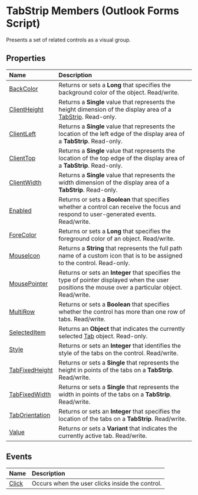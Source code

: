 
# TabStrip Members (Outlook Forms Script)

Presents a set of related controls as a visual group.


## Properties



|**Name**|**Description**|
|:-----|:-----|
| [BackColor](5d750acd-38aa-fa3d-55b3-3d10fb0d7c63.md)|Returns or sets a  **Long** that specifies the background color of the object. Read/write.|
| [ClientHeight](937ca019-5d32-bb82-8359-a74e4da12c9f.md)|Returns a  **Single** value that represents the height dimension of the display area of a [TabStrip](643c896a-2304-42f3-f5e9-0feee6d22364.md). Read-only.|
| [ClientLeft](4774cba6-430d-da76-f67f-fede5aec6eea.md)|Returns a  **Single** value that represents the location of the left edge of the display area of a **TabStrip**. Read-only.|
| [ClientTop](1275d2fd-1c54-b7d2-27ed-b99bc5efa8df.md)|Returns a  **Single** value that represents the location of the top edge of the display area of a **TabStrip**. Read-only.|
| [ClientWidth](f59ccbe8-8f45-38d4-15f0-23fa8d52b50f.md)|Returns a  **Single** value that represents the width dimension of the display area of a **TabStrip**. Read-only.|
| [Enabled](ab76f52f-5b9c-b8f9-b1b8-f29ff495d5e1.md)|Returns or sets a  **Boolean** that specifies whether a control can receive the focus and respond to user-generated events. Read/write.|
| [ForeColor](52faefae-54fe-ffe2-7140-dafc93187d16.md)|Returns or sets a  **Long** that specifies the foreground color of an object. Read/write.|
| [MouseIcon](9a534ed5-3f51-0dd0-5145-099eb86d415c.md)|Returns a  **String** that represents the full path name of a custom icon that is to be assigned to the control. Read-only.|
| [MousePointer](03e90301-49a7-535f-e047-814ebe4f1fe4.md)|Returns or sets an  **Integer** that specifies the type of pointer displayed when the user positions the mouse over a particular object. Read/write.|
| [MultiRow](09dc5bcc-4425-8f37-24fa-3b74af0e4605.md)|Returns or sets a  **Boolean** that specifies whether the control has more than one row of tabs. Read/write.|
| [SelectedItem](b9cc5495-b702-231b-52bb-69e86d8fcfb0.md)|Returns an  **Object** that indicates the currently selected [Tab](b5571953-0e47-a994-3e82-4e439a77afa8.md) object. Read-only.|
| [Style](69451552-d044-e77f-1399-4a018b7d1f0e.md)|Returns or sets an  **Integer** that identifies the style of the tabs on the control. Read/write.|
| [TabFixedHeight](b07e2029-f93d-4ec7-4c26-5b9eab8d255c.md)|Returns or sets a  **Single** that represents the height in points of the tabs on a **TabStrip**. Read/write.|
| [TabFixedWidth](3db4e0d2-c97b-a75b-3af6-b1678a1d5116.md)|Returns or sets a  **Single** that represents the width in points of the tabs on a **TabStrip**. Read/write.|
| [TabOrientation](360ea7af-7433-d1c9-f5bc-a60ddc1e1851.md)|Returns or sets an  **Integer** that specifies the location of the tabs on a **TabStrip**. Read/write.|
| [Value](28de6cc4-6b30-fed1-5f17-a15e572f6f9d.md)|Returns or sets a  **Variant** that indicates the currently active tab. Read/write.|



## Events



|**Name**|**Description**|
|:-----|:-----|
| [Click](d79676f8-eb45-1fc0-e631-4f7f79e4f418.md)|Occurs when the user clicks inside the control.|



